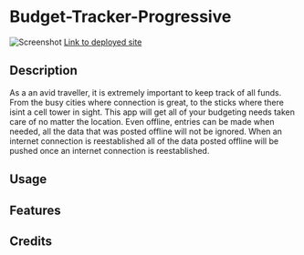 # Budget-Tracker-Progressive

![Screenshot]()
[Link to deployed site]()

## Description

As a an avid traveller, it is extremely important to keep track of all funds. From the busy cities where connection is great, to the sticks where there isint a cell tower in sight. This app will get all of your budgeting needs taken care of no matter the location. Even offline, entries can be made when needed, all the data that was posted offline will not be ignored. When an internet connection is reestablished all of the data posted offline will be pushed once an internet connection is reestablished.

## Usage

## Features

## Credits
